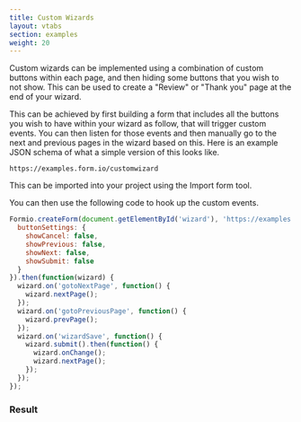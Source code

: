 ```yaml
---
title: Custom Wizards
layout: vtabs
section: examples
weight: 20
---
```

Custom wizards can be implemented using a combination of custom buttons within each page, and then hiding some buttons that you wish to not show. This can be used to create a "Review" or "Thank you" page at the end of your wizard.

This can be achieved by first building a form that includes all the buttons you wish to have within your wizard as follow, that will trigger custom events. You can then listen for those events and then manually go to the next and previous pages in the wizard based on this. Here is an example JSON schema of what a simple version of this looks like.

```
https://examples.form.io/customwizard
```

This can be imported into your project using the Import form tool.

You can then use the following code to hook up the custom events.

```js
Formio.createForm(document.getElementById('wizard'), 'https://examples.form.io/customwizard', {
  buttonSettings: {
    showCancel: false,
    showPrevious: false,
    showNext: false,
    showSubmit: false
  }
}).then(function(wizard) {
  wizard.on('gotoNextPage', function() {
    wizard.nextPage();
  });
  wizard.on('gotoPreviousPage', function() {
    wizard.prevPage();
  });
  wizard.on('wizardSave', function() {
    wizard.submit().then(function() {
      wizard.onChange();
      wizard.nextPage();
    });
  });
});
```

### Result
<div class="card card-body bg-light">
<div id="wizard"></div>
<script type="text/javascript">
Formio.createForm(
  document.getElementById('wizard'),
  'https://examples.form.io/customwizard',
  {
    buttonSettings: {
      showCancel: false,
      showPrevious: false,
      showNext: false,
      showSubmit: false
    }
  })
  .then(function(wizard) {
    wizard.on('gotoNextPage', function() {
      wizard.nextPage();
    });
    wizard.on('gotoPreviousPage', function() {
      wizard.prevPage();
    });
    wizard.on('wizardSave', function() {
      wizard.submit().then(function() {
        wizard.onChange();
        wizard.nextPage();
      });
    });
  });
</script>
</div>
